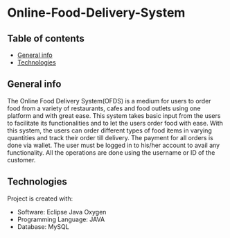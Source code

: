 # Online-Food-Delivery-System 
 
 ## Table of contents
* [General info](#general-info)
* [Technologies](#technologies)


## General info
The Online Food Delivery System(OFDS) is a medium for users to order food from a variety of restaurants, cafes and food outlets using one platform and with great ease. This system takes basic input from the users to facilitate its functionalities and to let the users order food with ease. With this system, the users can order different types of food items in varying quantities and track their order till delivery. The payment for all orders is done via wallet. The user must be logged in to his/her account to avail any functionality. All the operations are done using the username or ID of the customer. 

## Technologies
Project is created with:
* Software: Eclipse Java Oxygen
* Programming Language: JAVA
* Database: MySQL
